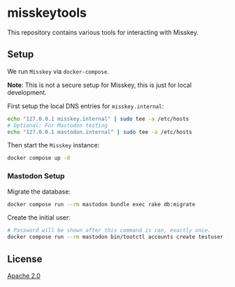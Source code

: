 # misskeytools

This repository contains various tools for interacting with Misskey.

## Setup

We run `Misskey` via `docker-compose`.

**Note**: This is not a secure setup for Misskey, this is just for local development.

First setup the local DNS entries for `misskey.internal`:

```bash
echo "127.0.0.1 misskey.internal" | sudo tee -a /etc/hosts
# Optional: For Mastodon testing
echo "127.0.0.1 mastodon.internal" | sudo tee -a /etc/hosts
```

Then start the `Misskey` instance:
  
```bash
docker compose up -d
```

### Mastodon Setup

Migrate the database:

```bash
docker compose run --rm mastodon bundle exec rake db:migrate
```

Create the initial user:

```bash
# Password will be shown after this command is ran, exactly once.
docker compose run --rm mastodon bin/tootctl accounts create testuser --email testuser@example.com --confirmed --role Owner
```

## License

[Apache 2.0](LICENSE)

